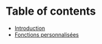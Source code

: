 # Table of contents

* [Introduction](README.md)
* [Fonctions personnalisées](fonctions-personnalisees.md)

